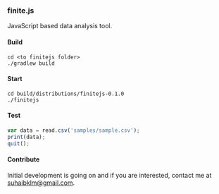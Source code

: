 
### finite.js
JavaScript based data analysis tool.
#### Build
```
cd <to finitejs folder>
./gradlew build
```
#### Start
```
cd build/distributions/finitejs-0.1.0
./finitejs
```
#### Test
```js
var data = read.csv('samples/sample.csv');
print(data);
quit();
```
#### Contribute
Initial development is going on and if you are interested, contact me at suhaibklm@gmail.com.
